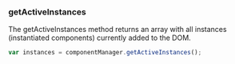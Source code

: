 ### <a name="getActiveInstances"></a> getActiveInstances

The getActiveInstances method returns an array with all instances (instantiated components) currently added to the DOM.

```javascript
var instances = componentManager.getActiveInstances();
```
